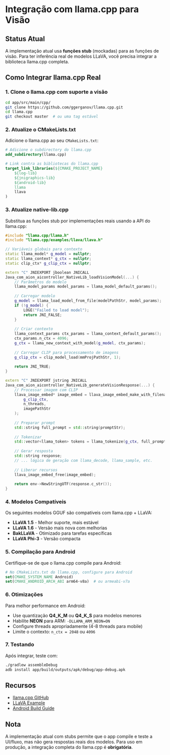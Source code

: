 # Integração com llama.cpp para Visão

## Status Atual

A implementação atual usa **funções stub** (mockadas) para as funções de visão. Para ter inferência real de modelos LLaVA, você precisa integrar a biblioteca llama.cpp completa.

## Como Integrar llama.cpp Real

### 1. Clone o llama.cpp com suporte a visão

```bash
cd app/src/main/cpp/
git clone https://github.com/ggerganov/llama.cpp.git
cd llama.cpp
git checkout master  # ou uma tag estável
```

### 2. Atualize o CMakeLists.txt

Adicione o llama.cpp ao seu `CMakeLists.txt`:

```cmake
# Adicione o subdirectory do llama.cpp
add_subdirectory(llama.cpp)

# Link contra as bibliotecas do llama.cpp
target_link_libraries(${CMAKE_PROJECT_NAME}
    ${log-lib}
    ${jnigraphics-lib}
    ${android-lib}
    llama
    llava
)
```

### 3. Atualize native-lib.cpp

Substitua as funções stub por implementações reais usando a API do llama.cpp:

```cpp
#include "llama.cpp/llama.h"
#include "llama.cpp/examples/llava/llava.h"

// Variáveis globais para contexto
static llama_model* g_model = nullptr;
static llama_context* g_ctx = nullptr;
static clip_ctx* g_clip_ctx = nullptr;

extern "C" JNIEXPORT jboolean JNICALL
Java_com_aion_aicontroller_NativeLib_loadVisionModel(...) {
    // Parâmetros do modelo
    llama_model_params model_params = llama_model_default_params();
    
    // Carregar modelo
    g_model = llama_load_model_from_file(modelPathStr, model_params);
    if (!g_model) {
        LOGE("Failed to load model");
        return JNI_FALSE;
    }
    
    // Criar contexto
    llama_context_params ctx_params = llama_context_default_params();
    ctx_params.n_ctx = 4096;
    g_ctx = llama_new_context_with_model(g_model, ctx_params);
    
    // Carregar CLIP para processamento de imagens
    g_clip_ctx = clip_model_load(mmProjPathStr, 1);
    
    return JNI_TRUE;
}

extern "C" JNIEXPORT jstring JNICALL
Java_com_aion_aicontroller_NativeLib_generateVisionResponse(...) {
    // Processar imagem com CLIP
    llava_image_embed* image_embed = llava_image_embed_make_with_filename(
        g_clip_ctx, 
        n_threads, 
        imagePathStr
    );
    
    // Preparar prompt
    std::string full_prompt = std::string(promptStr);
    
    // Tokenizar
    std::vector<llama_token> tokens = llama_tokenize(g_ctx, full_prompt, true);
    
    // Gerar resposta
    std::string response;
    // ... lógica de geração com llama_decode, llama_sample, etc.
    
    // Liberar recursos
    llava_image_embed_free(image_embed);
    
    return env->NewStringUTF(response.c_str());
}
```

### 4. Modelos Compatíveis

Os seguintes modelos GGUF são compatíveis com llama.cpp + LLaVA:

- **LLaVA 1.5** - Melhor suporte, mais estável
- **LLaVA 1.6** - Versão mais nova com melhorias
- **BakLLaVA** - Otimizado para tarefas específicas
- **LLaVA Phi-3** - Versão compacta

### 5. Compilação para Android

Certifique-se de que o llama.cpp compile para Android:

```cmake
# No CMakeLists.txt do llama.cpp, configure para Android
set(CMAKE_SYSTEM_NAME Android)
set(CMAKE_ANDROID_ARCH_ABI arm64-v8a)  # ou armeabi-v7a
```

### 6. Otimizações

Para melhor performance em Android:

- Use quantização **Q4_K_M** ou **Q4_K_S** para modelos menores
- Habilite **NEON** para ARM: `-DLLAMA_ARM_NEON=ON`
- Configure threads apropriadamente (4-8 threads para mobile)
- Limite o contexto: `n_ctx = 2048` ou `4096`

### 7. Testando

Após integrar, teste com:

```bash
./gradlew assembleDebug
adb install app/build/outputs/apk/debug/app-debug.apk
```

## Recursos

- [llama.cpp GitHub](https://github.com/ggerganov/llama.cpp)
- [LLaVA Example](https://github.com/ggerganov/llama.cpp/tree/master/examples/llava)
- [Android Build Guide](https://github.com/ggerganov/llama.cpp/discussions/categories/android)

## Nota

A implementação atual com stubs permite que o app compile e teste a UI/fluxo, mas não gera respostas reais dos modelos. Para uso em produção, a integração completa do llama.cpp é **obrigatória**.
